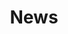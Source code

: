 ---
layout: page
title: News
permalink: /information/news/
order: "45" # pending to decide
subnav: true # pending to decide
pagination: 
  enabled: "true"
  category: news
blocks_before:
  - layout: "image"
    image: /assets/images/banner/banner-contactus.jpg
---